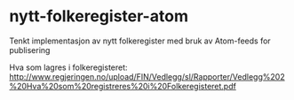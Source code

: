 nytt-folkeregister-atom
=======================

Tenkt implementasjon av nytt folkeregister med bruk av Atom-feeds for publisering

Hva som lagres i folkeregisteret: http://www.regjeringen.no/upload/FIN/Vedlegg/sl/Rapporter/Vedlegg%202%20Hva%20som%20registreres%20i%20Folkeregisteret.pdf
